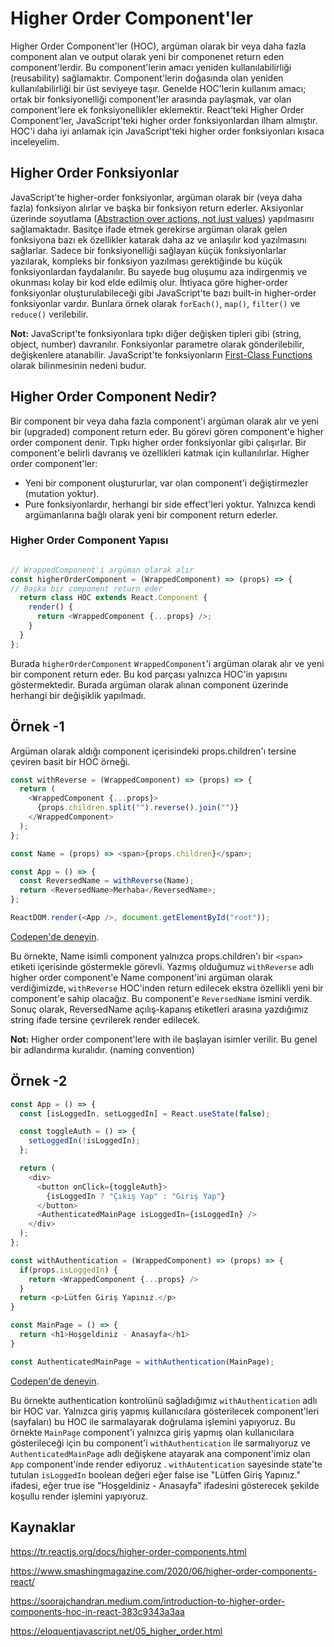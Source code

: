 # Higher Order Component'ler

Higher Order Component'ler (HOC), argüman olarak bir veya daha fazla component alan ve output olarak yeni bir componenet return eden component'lerdir. Bu component'lerin amacı yeniden kullanılabilirliği (reusability) sağlamaktır. Component'lerin doğasında olan yeniden kullanılabilirliği bir üst seviyeye taşır. Genelde HOC'lerin kullanım amacı; ortak bir fonksiyonelliği component'ler arasında paylaşmak, var olan component'lere ek fonksiyonellikler eklemektir. React'teki Higher Order Component'ler, JavaScript'teki higher order fonksiyonlardan ilham almıştır. HOC'i daha iyi anlamak için JavaScript'teki higher order fonksiyonları kısaca inceleyelim.

## Higher Order Fonksiyonlar

JavaScript'te higher-order fonksiyonlar, argüman olarak bir (veya daha fazla) fonksiyon alırlar ve başka bir fonksiyon return ederler. Aksiyonlar üzerinde soyutlama ([Abstraction over actions, not just values](https://eloquentjavascript.net/05_higher_order.html)) yapılmasını sağlamaktadır. Basitçe ifade etmek gerekirse argüman olarak gelen fonksiyona bazı ek özellikler katarak daha az ve anlaşılır kod yazılmasını sağlarlar. Sadece bir fonksiyonelliği sağlayan küçük fonksiyonlarlar yazılarak, kompleks bir fonksiyon yazılması gerektiğinde bu küçük fonksiyonlardan faydalanılır. Bu sayede bug oluşumu aza indirgenmiş ve okunması kolay bir kod elde edilmiş olur. İhtiyaca göre higher-order fonksiyonlar oluşturulabileceği gibi JavaScript'te bazı built-in higher-order fonksiyonlar vardır. Bunlara örnek olarak `forEach()`, `map()`, `filter()` ve `reduce()` verilebilir. 

**Not:** JavaScript'te fonksiyonlara tıpkı diğer değişken tipleri gibi (string, object, number) davranılır. Fonksiyonlar parametre olarak gönderilebilir, değişkenlere atanabilir. JavaScript'te fonksiyonların [First-Class Functions](https://developer.mozilla.org/en-US/docs/Glossary/First-class_Function) olarak bilinmesinin nedeni budur.

## Higher Order Component Nedir?

Bir component bir veya daha fazla component'i argüman olarak alır ve yeni bir (upgraded) component return eder. Bu görevi gören component'e higher order component denir. Tıpkı higher order fonksiyonlar gibi çalışırlar. Bir component'e belirli davranış ve özellikleri katmak için kullanılırlar. Higher order component'ler:

- Yeni bir component oluştururlar, var olan component'i değiştirmezler (mutation yoktur).
- Pure fonksiyonlardır, herhangi bir side effect'leri yoktur. Yalnızca kendi argümanlarına bağlı olarak yeni bir component return ederler.

### Higher Order Component Yapısı

```javascript

// WrappedComponent'i argüman olarak alır
const higherOrderComponent = (WrappedComponent) => (props) => {
// Başka bir component return eder
  return class HOC extends React.Component {
    render() {
      return <WrappedComponent {...props} />;
    }
  }
};

```

Burada `higherOrderComponent` `WrappedComponent`'i argüman olarak alır ve yeni bir component return eder. Bu kod parçası yalnızca HOC'in yapısını göstermektedir. Burada argüman olarak alınan component üzerinde herhangi bir değişiklik yapılmadı.



## Örnek -1 

Argüman olarak aldığı component içerisindeki props.children'ı tersine çeviren basit bir HOC örneği.  

```javascript
const withReverse = (WrappedComponent) => (props) => {
  return (
    <WrappedComponent {...props}>
      {props.children.split("").reverse().join("")}
    </WrappedComponent>
  );
};
```

```javascript
const Name = (props) => <span>{props.children}</span>;

const App = () => {
  const ReversedName = withReverse(Name);
  return <ReversedName>Merhaba</ReversedName>;
};

ReactDOM.render(<App />, document.getElementById("root"));

```

[Codepen'de deneyin](https://codepen.io/Kodluyoruz/pen/BaLZqKZ?editors=1011).

Bu örnekte, Name isimli component yalnızca props.children'ı bir `<span>` etiketi içerisinde göstermekle görevli. Yazmış olduğumuz `withReverse` adlı higher order component'e Name component'ini argüman olarak verdiğimizde, `withReverse` HOC'inden return edilecek ekstra özellikli yeni bir component'e sahip olacağız. Bu component'e `ReversedName` ismini verdik. Sonuç olarak, ReversedName açılış-kapanış etiketleri arasına yazdığımız string ifade tersine çevrilerek render edilecek.

**Not:** Higher order component'lere with ile başlayan isimler verilir. Bu genel bir adlandırma kuralıdır. (naming convention) 

## Örnek -2

```javascript
const App = () => {
  const [isLoggedIn, setLoggedIn] = React.useState(false);

  const toggleAuth = () => {
    setLoggedIn(!isLoggedIn);
  };

  return (
    <div>
      <button onClick={toggleAuth}>
        {isLoggedIn ? "Çıkış Yap" : "Giriş Yap"}
      </button>
      <AuthenticatedMainPage isLoggedIn={isLoggedIn} />
    </div>
  );
};

const withAuthentication = (WrappedComponent) => (props) => {
  if(props.isLoggedIn) {
    return <WrappedComponent {...props} />
  }
  return <p>Lütfen Giriş Yapınız.</p>
}

const MainPage = () => {
  return <h1>Hoşgeldiniz - Anasayfa</h1>
}

const AuthenticatedMainPage = withAuthentication(MainPage);
```

[Codepen'de deneyin](https://codepen.io/Kodluyoruz/pen/YzGQRjj?editors=1011).

Bu örnekte authentication kontrolünü sağladığımız `withAuthentication` adlı bir HOC var. Yalnızca giriş yapmış kullanıcılara gösterilecek component'leri (sayfaları) bu HOC ile sarmalayarak doğrulama işlemini yapıyoruz. Bu örnekte `MainPage` component'i yalnızca giriş yapmış olan kullanıcılara gösterileceği için bu component'i `withAuthentication` ile sarmalıyoruz ve `AuthenticatedMainPage` adlı değişkene atayarak ana component'imiz olan `App` component'inde render ediyoruz . `withAutentication` sayesinde state'te tutulan `isLoggedIn` boolean değeri eğer false ise "Lütfen Giriş Yapınız." ifadesi, eğer true ise "Hoşgeldiniz - Anasayfa" ifadesini gösterecek şekilde koşullu render işlemini yapıyoruz. 



## Kaynaklar

https://tr.reactjs.org/docs/higher-order-components.html

https://www.smashingmagazine.com/2020/06/higher-order-components-react/

https://soorajchandran.medium.com/introduction-to-higher-order-components-hoc-in-react-383c9343a3aa

https://eloquentjavascript.net/05_higher_order.html